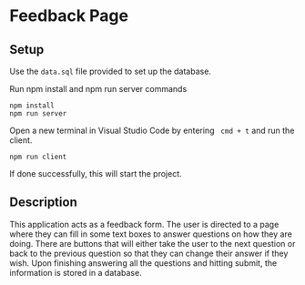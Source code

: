 # Feedback Page


## Setup

Use the `data.sql` file provided to set up the database.

Run npm install and npm run server commands

```
npm install
npm run server
```

Open a new terminal in Visual Studio Code by entering ` cmd + t` and run the client.

```
npm run client
```

If done successfully, this will start the project.


## Description

This application acts as a feedback form.  The user is directed to a page where they can fill in some text boxes to answer questions on how they are doing.  There are buttons that will either take the user to the next question or back to the previous question so that they can change their answer if they wish.  Upon finishing answering all the questions and hitting submit, the information is stored in a database.  
